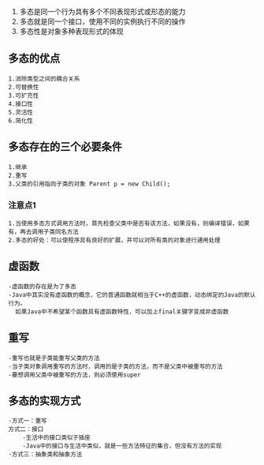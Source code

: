 1. 多态是同一个行为具有多个不同表现形式或形态的能力
2. 多态就是同一个接口，使用不同的实例执行不同的操作
3. 多态性是对象多种表现形式的体现
## 多态的优点
```text
1.消除类型之间的耦合关系
2.可替换性
3.可扩充性
4.接口性
5.灵活性
6.简化性
```

## 多态存在的三个必要条件
```text
1.继承
2.重写
3.父类的引用指向子类的对象 Parent p = new Child();
```
### 注意点1
```text
1.当使用多态方式调用方法时，首先检查父类中是否有该方法，如果没有，则编译错误，如果有，再去调用子类同名方法
2.多态的好处：可以使程序具有良好的扩展，并可以对所有类的对象进行通用处理
```

## 虚函数
```text
-虚函数的存在是为了多态
-Java中其实没有虚函数的概念，它的普通函数就相当于C++的虚函数，动态绑定的Java的默认行为。
  如果Java中不希望某个函数具有虚函数特性，可以加上final关键字变成非虚函数
```

## 重写
```text
-重写也就是子类能重写父类的方法
-当子类对象调用重写的方法时，调用的是子类的方法，而不是父类中被重写的方法
-要想调用父类中被重写的方法，则必须使用super
```

## 多态的实现方式
```text
-方式一：重写
方式二：接口
    -生活中的接口类似于插座
    -Java中的接口与生活中类似，就是一些方法特征的集合，但没有方法的实现
-方式三：抽象类和抽象方法
```